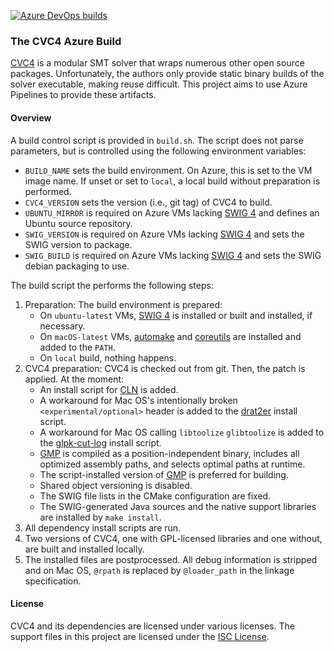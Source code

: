 [![Azure DevOps builds](https://img.shields.io/azure-devops/build/tudo-aqua/cvc4-azure-build/2?logo=azure-pipelines)](https://dev.azure.com/tudo-aqua/cvc4-azure-build)

### The CVC4 Azure Build

[CVC4](https://cvc4.github.io/) is a modular SMT solver that wraps numerous other open source packages. Unfortunately,
the authors only provide static binary builds of the solver executable, making reuse difficult. This project aims to use
Azure Pipelines to provide these artifacts.

#### Overview

A build control script is provided in `build.sh`. The script does not parse parameters, but is controlled using the
following environment variables:

* `BUILD_NAME` sets the build environment. On Azure, this is set to the VM image name. If unset or set to `local`, a
  local build without preparation is performed.
* `CVC4_VERSION` sets the version (i.e., git tag) of CVC4 to build.
* `UBUNTU_MIRROR` is required on Azure VMs lacking [SWIG 4](http://www.swig.org/) and defines an Ubuntu source
  repository.
* `SWIG_VERSION` is required on Azure VMs lacking [SWIG 4](http://www.swig.org/) and sets the SWIG version to package.
* `SWIG_BUILD` is required on Azure VMs lacking [SWIG 4](http://www.swig.org/) and sets the SWIG debian packaging to
  use.
 
The build script the performs the following steps:

1. Preparation: The build environment is prepared:
   * On `ubuntu-latest` VMs, [SWIG 4](http://www.swig.org/) is installed or built and installed, if necessary.
   * On `macOS-latest` VMs, [automake](https://www.gnu.org/software/automake/) and
   [coreutils](https://www.gnu.org/software/coreutils/) are installed and added to the `PATH`.
   * On `local` build, nothing happens.
2. CVC4 preparation: CVC4 is checked out from git. Then, the patch is applied. At the moment:
   * An install script for [CLN](https://www.ginac.de/CLN/) is added.
   * A workaround for Mac OS's intentionally broken `<experimental/optional>` header is added to the
     [drat2er](https://github.com/alex-ozdemir/drat2er) install script.
   * A workaround for Mac OS calling `libtoolize` `glibtoolize` is added to the
     [glpk-cut-log](https://github.com/timothy-king/glpk-cut-log) install script.
   * [GMP](https://gmplib.org/) is compiled as a position-independent binary, includes all optimized assembly paths,
     and selects optimal paths at runtime.
   * The script-installed version of [GMP](https://gmplib.org/) is preferred for building.
   * Shared object versioning is disabled.
   * The SWIG file lists in the CMake configuration are fixed.
   * The SWIG-generated Java sources and the native support libraries are installed by `make install`.
3. All dependency install scripts are run.
4. Two versions of CVC4, one with GPL-licensed libraries and one without, are built and installed locally.
5. The installed files are postprocessed. All debug information is stripped and on Mac OS, `@rpath` is replaced by
   `@loader_path` in the linkage specification.

#### License

CVC4 and its dependencies are licensed under various licenses. The support files in this project are licensed under the
[ISC License](https://opensource.org/licenses/ISC).